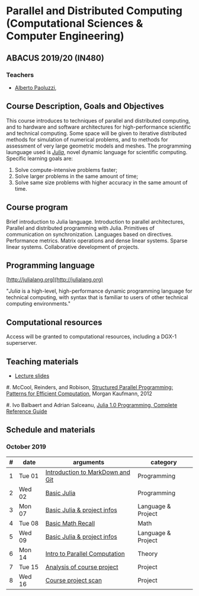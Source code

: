 # Parallel and Distributed Computing  (Computational Sciences & Computer Engineering)

## ABACUS 2019/20 (IN480)

### Teachers

*	[Alberto Paoluzzi](http://paoluzzi.dia.uniroma3.it), 

## Course Description, Goals and Objectives

This course introduces to techniques of parallel and  distributed computing, and to hardware and software architectures for high-performance scientific and technical computing. Some space will be given to iterative distributed methods for simulation of numerical problems, and to methods for assessment of very large geometric models and meshes. The programming launguage used is [_Julia_](http://julialang.org), novel dynamic language for scientific computing. Specific learning goals are:

1. Solve compute-intensive problems faster;
2. Solve larger problems in the same amount of time;
3. Solve same size problems with higher accuracy in the same amount of time.

## Course program

Brief introduction to Julia language. Introduction to parallel architectures, Parallel and distributed programming with Julia. Primitives of communication on synchronization. Languages based on directives. Performance metrics. Matrix operations and dense linear systems. Sparse linear systems. Collaborative development of projects.

## Programming language

[http://julialang.org](http://julialang.org)

"_Julia_ is a high-level, high-performance dynamic programming language for technical computing, with syntax that is familiar to users of other technical computing environments."

## Computational resources

Access will be granted to computational resources, including a DGX-1 superserver.

## Teaching materials

*	[Lecture slides](lectures/)

#.	McCool, Reinders, and Robison, [Structured Parallel Programming: Patterns for Efficient Computation](https://www.amazon.com/Structured-Parallel-Programming-Efficient-Computation/dp/0124159931), Morgan Kaufmann, 2012

#. Ivo Balbaert and Adrian Salceanu, [Julia 1.0 Programming, Complete Reference Guide](https://www.amazon.it/Julia-Programming-Complete-Reference-Guide/dp/1838822240/ref=tmm_other_meta_binding_swatch_0?_encoding=UTF8&qid=&sr=)


## Schedule and materials

### October 2019

| # | date | arguments | category |
|--:|------|-----------|----------|
| 1 | Tue 01 | [Introduction to MarkDown and Git](lectures/2019-10-01/) | Programming |
| 2 | Wed 02 | [Basic Julia](lectures/2019-10-02/) | Programming |
| 3 | Mon 07 | [Basic Julia & project infos](lectures/2019-10-07/) | Language & Project |
| 4 | Tue 08 | [Basic Math Recall](lectures/2019-10-08/) | Math |
| 5 | Wed 09 | [Basic Julia & project infos](lectures/2019-10-09/) | Language & Project |
| 6 | Mon 14 | [Intro to Parallel Computation](lectures/2019-10-14/) | Theory |
| 7 | Tue 15 | [Analysis of course project](lectures/2019-10-15/) | Project |
| 8 | Wed 16 | [Course project scan](lectures/2019-10-16/) | Project |

<!-- 
| 2 | Thu 27 | [Basic Julia](lectures/2018-09-27/) | Language |


### October 2018

| # | date | arguments | category |
|--:|------|-----------|----------|
| 3 | Tue 2 | [Assignment of course projects](lectures/2018-10-02/) | Projects |
| 4 | Thu 4 | [Assignment of course projects](lectures/2018-10-04/) | Projects |
| 5 | Tue 9 | [Parallel architectures](lectures/2018-10-09/) | Theory |
| a | Wed 10 | [Workshop 1](workshops/workshop1/) | Variables, types and functions |
| 6 | Thu 11 | [Parallel terminology](lectures/2018-10-11/) | Theory + Programming |
| - | Tue 16 | [No lecture]() | --- |
| - | Thu 18 | [No lecture]() | --- |
| 7 | Tue 23 | [B-spline curves](lectures/2018-10-23/) | Programming |
| b | Tue 23 | [Workshop 2](workshops/workshop2/) | Storage: Arrays and Tuples |
| 8 | Thu 25 | [Parallel Julia](lectures/2018-10-25/) | Programming |
| - | Tue 30 | [No lecture]() | --- |

### November 2018

| # | date | arguments | category |
|--:|------|-----------|----------|
| 9 | Tue 13 | [Parallel programming models](lectures/2018-11-13/) | Theory |
| 10 | Thu 15 | [Parallel algorithm design](lectures/2018-11-15/) | Theory |
| 11 | Tue 20 | [Sparse matrices](lectures/2018-11-20/) | Programming |
| 12 | Thu 22 | [Student works]() | Projects |
| 13 | Tue 27 | [Computing with sparse matrices ](lectures/2018-11-27/) | Programming |
| 14 | Thu 29 | [Test Driven Development ](lectures/2018-11-29/) | Programming |
 -->

<!-- 


### December 2018

| # | date | arguments | category |
|--:|------|-----------|----------|
| 15 | Tue 4 | [Basic Linear Algebra Sistems](lectures/2018-12-04/) | Programming |


 -->
 


<!-- to be used as an exmaple
### March 2017

| # | date | arguments | category |
|--:|------|-----------|----------|
| 1 | Mon  6 | [Introduction to Julia](lessons/2017-03-06/lecture-01.pdf) | Programming |
| 2 | Wed  8 | [Overview of parallel computing](lessons/2017-03-08/lecture-02.pdf) | Theory |
| 3 | Mon  13 | [Git & GitHub, Julia packages](lessons/2017-03-13/lecture-03.pdf) | Programming |
| 4 | Wed 15 | [Concepts and Terminology](lessons/2017-03-15/lecture-04.pdf) | Theory |
| 5 | Mon 20 | [Parallel Architectures and Programming Models](lessons/2017-03-20/) | Theory |
| 6 | Wed 22 | x | Practice |
| 7 | Mon 27 | [Parallel Programming in Julia](lessons/2017-03-27/) | Programming |
| 8 | Wed 29 | [Parallel Programming in Julia](lessons/2017-03-29/) | Theory |
-->
